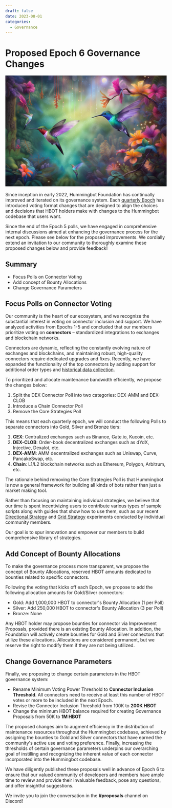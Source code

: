 ```yaml
---
draft: false 
date: 2023-08-01
categories:
  - Governance
---
```


# Proposed Epoch 6 Governance Changes

![](./img/hummingbirds.png)

Since inception in early 2022, Hummingbot Foundation has continually improved and iterated on its governance system. Each [quarterly Epoch](/governance/epochs) has introduced voting format changes that are designed to align the choices and decisions that HBOT holders make with changes to the Hummingbot codebase that users want.

Since the end of the Epoch 5 polls, we have engaged in comprehensive internal discussions aimed at enhancing the governance process for the next epoch. Please see below for the proposed improvements. We cordially extend an invitation to our community to thoroughly examine these proposed changes below and provide feedback!

## Summary

* Focus Polls on Connector Voting
* Add concept of Bounty Allocations
* Change Governance Parameters

## Focus Polls on Connector Voting

Our community is the heart of our ecosystem, and we recognize the substantial interest in voting on connector inclusion and support. We have analyzed activities from Epochs 1-5 and concluded that our members prioritize voting on **connectors** – standardized integrations to exchanges and blockchain networks.

Connectors are dynamic, reflecting the constantly evolving nature of exchanges and blockchains, and maintaining robust, high-quality connectors require dedicated upgrades and fixes. Recently, we have expanded the functionality of the top connectors by adding support for additional order types and [historical data collection](/scripts/candles-feed/).

To prioritized and allocate maintenance bandwidth efficiently, we propose the changes below:

1. Split the DEX Connector Poll into two categories: DEX-AMM and DEX-CLOB
2. Introduce a Chain Connector Poll
3. Remove the Core Strategies Poll

This means that each quarterly epoch, we will conduct the following Polls to separate connectors into Gold, Silver and Bronze tiers:

1. **CEX**: Centralized exchanges such as Binance, Gate.io, Kucoin, etc.
2. **DEX-CLOB**: Order-book decentralized exchanges such as dYdX, Injective, Dexalot, etc.
3. **DEX-AMM**: AMM decentralized exchanges such as Uniswap, Curve, PancakeSwap, etc.
4. **Chain**: L1/L2 blockchain networks such as Ethereum, Polygon, Arbitrum, etc.

The rationale behind removing the Core Strategies Poll is that Hummingbot is now a general framework for building all kinds of bots rather than just a market making tool.

Rather than focusing on maintaining individual strategies, we believe that our time is spent incentivizing users to contribute various types of sample scripts along with guides that show how to use them, such as our recent [Directional Strategy](https://www.youtube.com/watch?v=UX0ChdWV7uc) and [Grid Strategy](https://www.youtube.com/watch?v=1j81gP2ToCE) experiments conducted by individual community members.

Our goal is to spur innovation and empower our members to build comprehensive library of strategies.

## Add Concept of Bounty Allocations

To make the governance process more transparent, we propose the concept of Bounty Allocations, reserved HBOT amounts dedicated to bounties related to specific connectors.

Following the voting that kicks off each Epoch, we propose to add the following allocation amounts for Gold/Silver connectors:

* Gold: Add 1,000,000 HBOT to connector's Bounty Allocation (1 per Poll)
* Silver: Add 250,000 HBOT to connector's Bounty Allocation (3 per Poll)
* Bronze: None

Any HBOT holder may propose bounties for connector via Improvement Proposals, provided there is an existing Bounty Allocation. In addition, the Foundation will actively create bounties for Gold and Silver connectors that utilize these allocations. Allocations are considered permanent, but we reserve the right to modify them if they are not being utilized.

## Change Governance Parameters

Finally, we proposing to change certain parameters in the HBOT governance system:

* Rename Minimum Voting Power Threshold to **Connector Inclusion Threshold**. All connectors need to receive at least this number of HBOT votes or more to be included in the next Epoch.
* Revise the Connector Inclusion Threshold from 100K to **200K HBOT**
* Change the minimum HBOT balance required for creating Governance Proposals from 50K to **1M HBOT**

The proposed changes aim to augment efficiency in the distribution of maintenance resources throughout the Hummingbot codebase, achieved by assigning the bounties to Gold and Silver connectors that have earned the community's active use and voting preference. Finally, increasing the thresholds of certain governance parameters underpins our overarching goal of instilling and recognizing the inherent value of each connector incorporated into the Hummingbot codebase.

We have diligently published these proposals well in advance of Epoch 6 to ensure that our valued community of developers and members have ample time to review and provide their invaluable feedback, pose any questions, and offer insightful suggestions.

We invite you to join the conversation in the **#proposals** channel on Discord!
